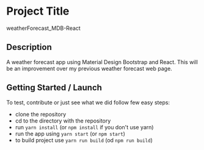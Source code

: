 # Project Title

weatherForecast_MDB-React

## Description

A weather forecast app using Material Design Bootstrap and React. This will be an improvement over my previous weather forecast web page.

## Getting Started / Launch

To test, contribute or just see what we did follow few easy steps:
- clone the repository
- cd to the directory with the repository
- run `yarn install` (or `npm install` if you don't use yarn)
- run the app using `yarn start` (or `npm start`)
- to build project use `yarn run build` (od `npm run build`)
